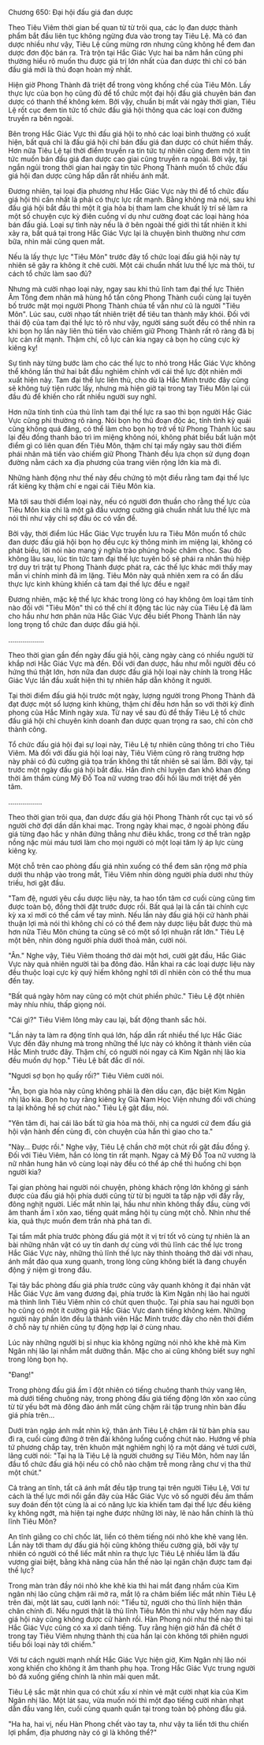 




Chương 650: Đại hội đấu giá đan dược


Theo Tiêu Viêm thời gian bế quan từ từ trôi qua, các lọ đan dược thành phẩm bắt đầu liên tục không ngừng đưa vào trong tay Tiêu Lệ. Mà có đan dược nhiều như vậy, Tiêu Lệ cũng mừng rơn nhưng cũng không hề đem đan dược đơn độc bán ra. Trà trộn tại Hắc Giác Vực hai ba năm hắn cũng phi thường hiểu rõ muốn thu được giá trị lớn nhất của đan dược thì chỉ có bán đấu giá mới là thủ đoạn hoàn mỹ nhất.

Hiện giờ Phong Thành đã triệt để trong vòng khống chế của Tiêu Môn. Lấy thực lực của bọn họ cũng đủ để tổ chức một đại hội đấu giá chuyên bán đan dược có thanh thế không kém. Bởi vậy, chuẩn bị mất vài ngày thời gian, Tiêu Lệ rốt cục đem tin tức tổ chức đấu giá hội thông qua các loại con đường truyền ra bên ngoài.

Bên trong Hắc Giác Vực thì đấu giá hội to nhỏ các loại bình thường có xuất hiện, bất quá chỉ là đấu giá hội chỉ bán đấu giá đan dược có chút hiếm thấy. Hơn nữa Tiêu Lệ tại thời điểm truyền ra tin tức tự nhiên cũng đem một ít tin tức muốn bán đấu giá đan dược cao giai cũng truyền ra ngoài. Bởi vậy, tại ngắn ngủi trong thời gian hai ngày tin tức Phong Thành muốn tổ chức đấu giá hội đan dược cũng hấp dẫn rất nhiều ánh mắt.

Đương nhiên, tại loại địa phương như Hắc Giác Vực này thì để tổ chức đấu giá hội thì cần nhất là phải có thực lực rất mạnh. Bằng không mà nói, sau khi đấu giá hội bắt đầu thì một ít gia hỏa bị tham lam che khuất lý trí sẽ làm ra một số chuyện cực kỳ điên cuồng ví dụ như cường đoạt các loại hàng hóa bán đấu giá. Loại sự tình này nếu là ở bên ngoài thế giới thì tất nhiên ít khi xảy ra, bất quá tại trong Hắc Giác Vực lại là chuyện bình thường như cơm bữa, nhìn mãi cũng quen mắt.

Nếu là lấy thực lực "Tiêu Môn" trước đây tổ chức loại đấu giá hội này tự nhiên sẽ gây ra không ít chê cười. Một cái chuẩn nhất lưu thế lực mà thôi, tư cách tổ chức làm sao đủ?

Nhưng mà cười nhạo loại này, ngay sau khi thủ lĩnh tam đại thế lực Thiên Âm Tông đem nhân mã hùng hổ tấn công Phong Thành cuối cùng lại tuyên bố trước mặt mọi người Phong Thành chúa tể vẫn như cũ là người "Tiêu Môn". Lúc sau, cười nhạo tất nhiên triệt để tiêu tan thành mây khói. Đối với thái độ của tam đại thế lực tỏ rõ như vậy, người sáng suốt đều có thể nhìn ra khi bọn họ lần này liên thủ tiến vào chiếm giữ Phong Thành rất rõ ràng đã bị lực cản rất mạnh. Thậm chí, cỗ lực cản kia ngay cả bọn họ cũng cực kỳ kiêng kỵ!

Sự tình này từng bước làm cho các thế lực to nhỏ trong Hắc Giác Vực không thể không lần thứ hai bắt đầu nghiêm chỉnh với cái thế lực đột nhiên mới xuất hiện này. Tam đại thế lực liên thủ, cho dù là Hắc Minh trước đây cũng sẽ không tuỳ tiện rước lấy, nhưng mà hiện giờ tại trong tay Tiêu Môn lại cúi đầu đủ để khiến cho rất nhiều người suy nghĩ.

Hơn nữa tính tình của thủ lĩnh tam đại thế lực ra sao thì bọn người Hắc Giác Vực cũng phi thường rõ ràng. Nói bọn họ thủ đoạn độc ác, tính tình kỳ quái cũng không quá đáng, có thể làm cho bọn họ trở về từ Phong Thành lúc sau lại đều đồng thanh bảo trì im miệng không nói, không phát biểu bất luận một điểm gì có liên quan đến Tiêu Môn, thậm chí tại mấy ngày sau thời điểm phái nhân mã tiến vào chiếm giữ Phong Thành đều lựa chọn sử dụng đoạn đường nằm cách xa địa phương của trang viên rộng lớn kia mà đi.

Những hành động như thế này đều chứng tỏ một điều rằng tam đại thế lực rất kiêng kỵ thậm chí e ngại cái Tiêu Môn kia.

Mà tới sau thời điểm loại này, nếu có người đơn thuần cho rằng thế lực của Tiêu Môn kia chỉ là một gã đấu vương cường giả chuẩn nhất lưu thế lực mà nói thì như vậy chỉ sợ đầu óc có vấn đề.

Bởi vậy, thời điểm lúc Hắc Giác Vực truyền lưu ra Tiêu Môn muốn tổ chức đan dược đấu giá hội bọn họ đều cực kỳ thông minh im miệng lại, không có phát biểu, lời nói nào mang ý nghĩa trào phúng hoặc châm chọc. Sau đó không lâu sau, lúc tin tức tam đại thế lực tuyên bố sẽ phái ra nhân thủ hiệp trợ duy trì trật tự Phong Thành được phát ra, các thế lực khác mới thấy may mắn vì chính mình đã im lặng. Tiêu Môn này quả nhiên xem ra có ẩn dấu thực lực kinh khủng khiến cả tam đại thế lực đều e ngại!

Đương nhiên, mặc kệ thế lực khác trong lòng có hay không ôm loại tâm tính nào đối với "Tiêu Môn" thì có thể chí ít động tác lúc này của Tiêu Lệ đã làm cho hầu như hơn phân nửa Hắc Giác Vực đều biết Phong Thành lần này long trọng tổ chức đan dược đấu giá hội.

………………

Theo thời gian gần đến ngày đấu giá hội, càng ngày càng có nhiều người từ khắp nơi Hắc Giác Vực mà đến. Đối với đan dược, hầu như mỗi người đều có hứng thú thật lớn, hơn nữa đan dược đấu giá hội loại này chính là trong Hắc Giác Vực lần đầu xuất hiện thì tự nhiên hấp dẫn không ít người.

Tại thời điểm đấu giá hội trước một ngày, lượng người trong Phong Thành đã đạt được một số lượng kinh khủng, thậm chí đều hơn hẳn so với thời kỳ đỉnh phong của Hắc Minh ngày xưa. Từ nay về sau đủ để thấy Tiêu Lệ tổ chức đấu giá hội chỉ chuyên kinh doanh đan dược quan trọng ra sao, chỉ còn chờ thành công.

Tổ chức đấu giá hội đại sự loại này, Tiêu Lệ tự nhiên cũng thông tri cho Tiêu Viêm. Mà đối với đấu giá hội loại này, Tiêu Viêm cũng rõ ràng trường hợp này phải có đủ cường giả tọa trấn không thì tất nhiên sẽ sai lầm. Bởi vậy, tại trước một ngày đấu giá hội bắt đầu. Hắn đình chỉ luyện đan khô khan đồng thời âm thầm cùng Mỹ Đỗ Toa nữ vương trao đổi hồi lâu mới triệt để yên tâm.

.................

Theo thời gian trôi qua, đan dược đấu giá hội Phong Thành rốt cục tại vô số người chờ đợi dần dần khai mạc. Trong ngày khai mạc, ở ngoài phòng đấu giá từng đạo hắc y nhân đứng thẳng như điêu khắc, trong cơ thể tràn ngập nồng nặc mùi máu tươi làm cho mọi người có một loại tâm lý áp lực cùng kiêng kỵ.

Một chỗ trên cao phòng đấu giá nhìn xuống có thể đem sân rộng mở phía dưới thu nhập vào trong mắt, Tiêu Viêm nhìn dòng người phía dưới như thủy triều, hơi gật đầu.

"Tam đệ, ngươi yêu cầu dược liệu này, ta hao tổn tâm cơ cuối cùng cũng tìm được toàn bộ, đồng thời đặt trước được rồi. Bất quá lại là cần tài chính cực kỳ xa xỉ mới có thể cầm về tay mình. Nếu lần này đấu giá hội cử hành phải thuận lợi mà nói thì không chỉ có có thể đem này dược liệu bắt được thủ mà hơn nữa Tiêu Môn chúng ta cũng sẽ có một số lợi nhuận rất lớn." Tiêu Lệ một bên, nhìn dòng người phía dưới thoả mãn, cười nói.

"Ân." Nghe vậy, Tiêu Viêm thoáng thở dài một hơi, cười gật đầu, Hắc Giác Vực này quả nhiên người tài ba đông đảo. Hắn khai ra các loại dược liệu này đều thuộc loại cực kỳ quý hiếm không nghĩ tới dĩ nhiên còn có thể thu mua đến tay.

"Bất quá ngày hôm nay cũng có một chút phiền phức." Tiêu Lệ đột nhiên mày nhíu nhíu, thấp giọng nói.

"Cái gì?" Tiêu Viêm lông mày cau lại, bất động thanh sắc hỏi.

"Lần này ta làm ra động tĩnh quá lớn, hấp dẫn rất nhiều thế lực Hắc Giác Vực đến đây nhưng mà trong những thế lực này có không ít thành viên của Hắc Minh trước đây. Thậm chí, có người nói ngay cả Kim Ngân nhị lão kia đều muốn dự họp." Tiêu Lệ bất đắc dĩ nói.

"Ngươi sợ bọn họ quấy rối?" Tiêu Viêm cười nói.

"Ân, bọn gia hỏa này cũng không phải là đèn dầu cạn, đặc biệt Kim Ngân nhị lão kia. Bọn họ tuy rằng kiêng kỵ Già Nam Học Viện nhưng đối với chúng ta lại không hề sợ chút nào." Tiêu Lệ gật đầu, nói.

"Yên tâm đi, hai cái lão bất tử gia hỏa mà thôi, nhị ca ngươi cứ đem đấu giá hội vận hành đến cùng đi, còn chuyện của hắn thì giao cho ta."

"Này... Được rồi." Nghe vậy, Tiêu Lệ chần chờ một chút rồi gật đầu đồng ý. Đối với Tiêu Viêm, hắn có lòng tin rất mạnh. Ngay cả Mỹ Đỗ Toa nữ vương là nữ nhân hung hãn vô cùng loại này đều có thể áp chế thì huống chi bọn người kia?

Tại gian phòng hai người nói chuyện, phòng khách rộng lớn không gì sánh được của đấu giá hội phía dưới cũng từ từ bị người ta tấp nập với đầy rẫy, đông nghịt người. Liếc mắt nhìn lại, hầu như nhìn không thấy đầu, cùng với âm thanh ầm ĩ xôn xao, tiếng quát mắng hội tụ cùng một chỗ. Nhìn như thế kia, quả thực muốn đem trần nhà phá tan đi.

Tại tầm mắt phía trước phòng đấu giá một ít vị trí tốt vô cùng tự nhiên là an bài những nhân vật có uy tín danh dự cùng với thủ lĩnh các thế lực trong Hắc Giác Vực này, những thủ lĩnh thế lực này thỉnh thoảng thở dài với nhau, ánh mắt đảo qua xung quanh, trong lòng cũng không biết là đang chuyển động ý niệm gì trong đầu.

Tại tây bắc phòng đấu giá phía trước cũng vây quanh không ít đại nhân vật Hắc Giác Vực âm vang đương đại, phía trước là Kim Ngân nhị lão hai người mà thình lình Tiêu Viêm nhìn có chút quen thuộc. Tại phía sau hai người bọn họ cũng có một ít cường giả Hắc Giác Vực danh tiếng không kém. Những người này phần lớn đều là thành viên Hắc Minh trước đây cho nên thời điểm ở chỗ này tự nhiên cũng tự động hợp lại ở cùng nhau.

Lúc này những người bị sỉ nhục kia không ngừng nói nhỏ khe khẽ mà Kim Ngân nhị lão lại nhắm mắt dưỡng thần. Mặc cho ai cũng không biết suy nghĩ trong lòng bọn họ.

"Đang!"

Trong phòng đấu giá ầm ĩ đột nhiên có tiếng chuông thanh thúy vang lên, mà dưới tiếng chuông này, trong phòng đấu giá tiếng động lớn xôn xao cũng từ từ yếu bớt mà đông đảo ánh mắt cũng chậm rãi tập trung nhìn bàn đấu giá phía trên…

Dưới tràn ngập ánh mắt nhìn kỹ, thân ảnh Tiêu Lệ chậm rãi từ bàn phía sau đi ra, cuối cùng đứng ở trên đài không luống cuống chút nào. Hướng về phía tứ phương chắp tay, trên khuôn mặt nghiêm nghị lộ ra một dáng vẻ tươi cười, lãng cười nói: "Tại hạ là Tiêu Lệ là người chưởng sự Tiêu Môn, hôm nay lần đầu tổ chức đấu giá hội nếu có chỗ nào chậm trễ mong rằng chư vị tha thứ một chút."

Cả tràng an tĩnh, tất cả ánh mắt đều tập trung tại trên người Tiêu Lệ, Với tư cách là thế lực mới nổi gần đây của Hắc Giác Vực vô số người đều âm thầm suy đoán đến tột cùng là ai có năng lực kia khiến tam đại thế lực đều kiêng kỵ không ngớt, mà hiện tại nghe được những lời này, lẽ nào hắn chính là thủ lĩnh Tiêu Môn?

An tĩnh giằng co chỉ chốc lát, liền có thêm tiếng nói nhỏ khe khẽ vang lên. Lần này tới tham dự đấu giá hội cũng không thiếu cường giả, bởi vậy tự nhiên có người có thể liếc mắt nhìn ra thực lực Tiêu Lệ nhiều lắm là đấu vương giai biệt, bằng khả năng của hắn thế nào lại ngăn chặn được tam đại thế lực?

Trong màn tràn đầy nói nhỏ khe khẽ kia thì hai mắt đang nhắm của Kim ngân nhị lão cũng chậm rãi mở ra, mắt lộ ra châm biếm liếc mắt nhìn Tiêu Lệ trên đài, một lát sau, cười lạnh nói: "Tiểu tử, người cho thủ lĩnh hiện thân chân chính đi. Nếu ngươi thật là thủ lĩnh Tiêu Môn thì như vậy hôm nay đấu giá hội này cũng không được cử hành rồi. Hàn Phong nói như thế nào thì tại Hắc Giác Vực cũng có xa xỉ danh tiếng. Tuy rằng hiện giờ hắn đã chết ở trong tay Tiêu Viêm nhưng thành thị của hắn lại còn không tới phiên ngươi tiểu bối loại này tới chiếm."

Với tư cách người mạnh nhất Hắc Giác Vực hiện giờ, Kim Ngân nhị lão nói xong khiến cho không ít âm thanh phụ họa. Trong Hắc Giác Vực trung người bỏ đá xuống giếng chính là nhìn mãi quen mắt.

Tiêu Lệ sắc mặt nhìn qua có chút xấu xí nhìn vẻ mặt cười nhạt kia của Kim Ngân nhị lão. Một lát sau, vừa muốn nói thì một đạo tiếng cười nhàn nhạt dẫn đầu vang lên, cuối cùng quanh quẩn tại trong toàn bộ phòng đấu giá.

"Ha ha, hai vị, nếu Hàn Phong chết vào tay ta, như vậy ta liền tới thu chiến lợi phẩm, địa phương này có gì là không thể?"




